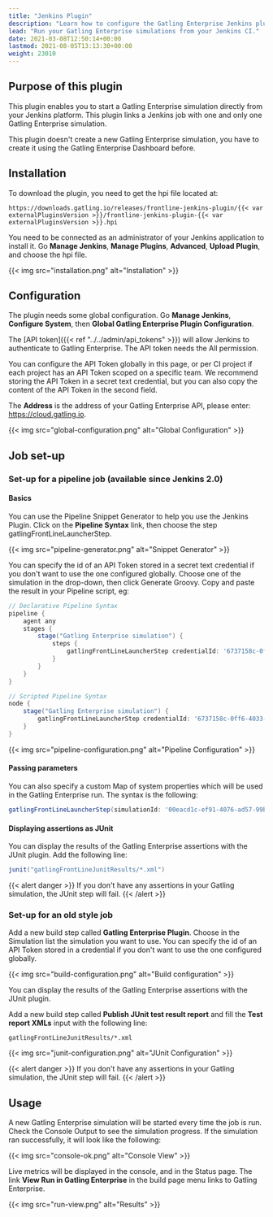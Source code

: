 ```yaml
---
title: "Jenkins Plugin"
description: "Learn how to configure the Gatling Enterprise Jenkins plugin and run your simulations."
lead: "Run your Gatling Enterprise simulations from your Jenkins CI."
date: 2021-03-08T12:50:14+00:00
lastmod: 2021-08-05T13:13:30+00:00
weight: 23010
---
```


## Purpose of this plugin

This plugin enables you to start a Gatling Enterprise simulation directly from your Jenkins platform. This plugin links a Jenkins job with one and only one Gatling Enterprise simulation.

This plugin doesn't create a new Gatling Enterprise simulation, you have to create it using the Gatling Enterprise Dashboard before.

## Installation

To download the plugin, you need to get the hpi file located at:

```
https://downloads.gatling.io/releases/frontline-jenkins-plugin/{{< var externalPluginsVersion >}}/frontline-jenkins-plugin-{{< var externalPluginsVersion >}}.hpi
```

You need to be connected as an administrator of your Jenkins application to install it. Go **Manage Jenkins**, **Manage Plugins**, **Advanced**, **Upload Plugin**, and choose the hpi file.

{{< img src="installation.png" alt="Installation" >}}

## Configuration

The plugin needs some global configuration. Go **Manage Jenkins**, **Configure System**, then **Global Gatling Enterprise Plugin Configuration**.

The [API token]({{< ref "../../admin/api_tokens" >}}) will allow Jenkins to authenticate to Gatling Enterprise. The API token needs the All permission.

You can configure the API Token globally in this page, or per CI project if each project has an API Token scoped on a specific team. We recommend storing the API Token in a secret text credential, but you can also copy the content of the API Token in the second field.

The **Address** is the address of your Gatling Enterprise API, please enter: https://cloud.gatling.io.

{{< img src="global-configuration.png" alt="Global Configuration" >}}

## Job set-up

### Set-up for a pipeline job (available since Jenkins 2.0)

#### Basics

You can use the Pipeline Snippet Generator to help you use the Jenkins Plugin. Click on the **Pipeline Syntax** link, then choose the step gatlingFrontLineLauncherStep.

{{< img src="pipeline-generator.png" alt="Snippet Generator" >}}

You can specify the id of an API Token stored in a secret text credential if you don't want to use the one configured globally. Choose one of the simulation in the drop-down, then click Generate Groovy. Copy and paste the result in your Pipeline script, eg:
```groovy
// Declarative Pipeline Syntax
pipeline {
    agent any
    stages {
        stage("Gatling Enterprise simulation") {
            steps {
                gatlingFrontLineLauncherStep credentialId: '6737158c-0ff6-4033-91ad-6f3a811aab52', simulationId: '00eacd1c-ef91-4076-ad57-99b4c6675a9e'
            }
        }
    }
}

// Scripted Pipeline Syntax
node {
    stage("Gatling Enterprise simulation") {
        gatlingFrontLineLauncherStep credentialId: '6737158c-0ff6-4033-91ad-6f3a811aab52', simulationId: '00eacd1c-ef91-4076-ad57-99b4c6675a9e'
    }
}
```
{{< img src="pipeline-configuration.png" alt="Pipeline Configuration" >}}

#### Passing parameters

You can also specify a custom Map of system properties which will be used in the Gatling Enterprise run. The syntax is the following:
```groovy
gatlingFrontLineLauncherStep(simulationId: '00eacd1c-ef91-4076-ad57-99b4c6675a9e', systemProps: ["var": "$var1", "sensitive.var2": "this prop won't be displayed in the run snapshot"])
```

#### Displaying assertions as JUnit

You can display the results of the Gatling Enterprise assertions with the JUnit plugin. Add the following line:
```groovy
junit("gatlingFrontLineJunitResults/*.xml")
```

{{< alert danger >}}
If you don't have any assertions in your Gatling simulation, the JUnit step will fail.
{{< /alert >}}

### Set-up for an old style job

Add a new build step called **Gatling Enterprise Plugin**. Choose in the Simulation list the simulation you want to use. You can specify the id of an API Token stored in a credential if you don't want to use the one configured globally.

{{< img src="build-configuration.png" alt="Build configuration" >}}

You can display the results of the Gatling Enterprise assertions with the JUnit plugin.

Add a new build step called **Publish JUnit test result report** and fill the **Test report XMLs** input with the following line:

`gatlingFrontLineJunitResults/*.xml`

{{< img src="junit-configuration.png" alt="JUnit Configuration" >}}

{{< alert danger >}}
If you don't have any assertions in your Gatling simulation, the JUnit step will fail.
{{< /alert >}}

## Usage

A new Gatling Enterprise simulation will be started every time the job is run. Check the Console Output to see the simulation progress. If the simulation ran successfully, it will look like the following:

{{< img src="console-ok.png" alt="Console View" >}}

Live metrics will be displayed in the console, and in the Status page. The link **View Run in Gatling Enterprise** in the build page menu links to Gatling Enterprise.

{{< img src="run-view.png" alt="Results" >}}

